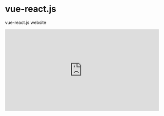 # vue-react.js
 vue-react.js website
<div style="position:relative; width:100%; height:0px; padding-bottom:53.125%"><iframe allow="fullscreen;autoplay" allowfullscreen height="100%" src="https://streamable.com/e/gzc0l6?autoplay=1&muted=1" width="100%" style="border:none; width:100%; height:100%; position:absolute; left:0px; top:0px; overflow:hidden;"></iframe></div>
